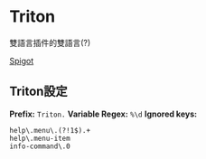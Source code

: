# Triton

雙語言插件的雙語言(?)

[Spigot](https://www.spigotmc.org/resources/triton-translate-your-server.30331/)

## Triton設定

**Prefix:** `Triton.`
**Variable Regex:** `%\d`
**Ignored keys:**

```
help\.menu\.(?!1$).+
help\.menu-item
info-command\.0
```
